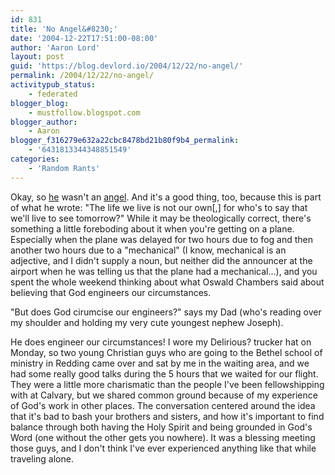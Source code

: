 ```yaml
---
id: 831
title: 'No Angel&#8230;'
date: '2004-12-22T17:51:00-08:00'
author: 'Aaron Lord'
layout: post
guid: 'https://blog.devlord.io/2004/12/22/no-angel/'
permalink: /2004/12/22/no-angel/
activitypub_status:
    - federated
blogger_blog:
    - mustfollow.blogspot.com
blogger_author:
    - Aaron
blogger_f316279e632a22cbc8478bd21b80f9b4_permalink:
    - '6431813344348851549'
categories:
    - 'Random Rants'
---
```


Okay, so [he](/2004/12/18/hello-were-you-born-in-a-barn/) wasn't an [angel](/2004/12/20/the-test-of-loyalty/).  And it's a good thing, too, because this is part of what he wrote: "The life we live is not our own[,] for who's to say that we'll live to see tomorrow?"  While it may be theologically correct, there's something a little foreboding about it when you're getting on a plane.  Especially when the plane was delayed for two hours due to fog and then another two hours due to a "mechanical" (I know, mechanical is an adjective, and I didn't supply a noun, but neither did the announcer at the airport when he was telling us that the plane had a mechanical...), and you spent the whole weekend thinking about what Oswald Chambers said about believing that God engineers our circumstances.

"But does God cirumcise our engineers?" says my Dad (who's reading over my shoulder and holding my very cute youngest nephew Joseph).

He does engineer our circumstances!  I wore my Delirious? trucker hat on Monday, so two young Christian guys who are going to the Bethel school of ministry in Redding came over and sat by me in the waiting area, and we had some really good talks during the 5 hours that we waited for our flight.  They were a little more charismatic than the people I've been fellowshipping with at Calvary, but we shared common ground because of my experience of God's work in other places.  The conversation centered around the idea that it's bad to bash your brothers and sisters, and how it's important to find balance through both having the Holy Spirit and being grounded in God's Word (one without the other gets you nowhere).  It was a blessing meeting those guys, and I don't think I've ever experienced anything like that while traveling alone.